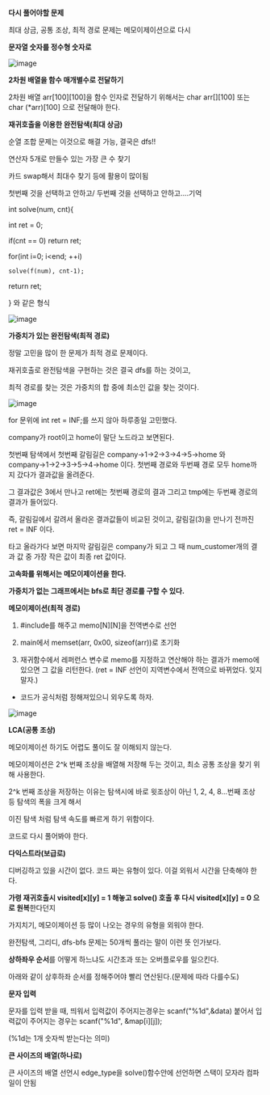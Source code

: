**다시 풀어야할 문제**

최대 상금, 공통 조상, 최적 경로 문제는 메모이제이션으로 다시


**문자열 숫자를 정수형 숫자로**

![image](https://user-images.githubusercontent.com/17174701/141229136-f972a47c-bee9-4ead-831f-1d42404d73fc.png)


**2차원 배열을 함수 매개별수로 전달하기**

2차원 배열 arr[100][100]을 함수 인자로 전달하기 위해서는 char arr[][100] 또는 char (*arr)[100] 으로 전달해야 한다.


**재귀호출을 이용한 완전탐색(최대 상금)**

순열 조합 문제는 이것으로 해결 가능, 결국은 dfs!!

연산자 5개로 만들수 있는 가장 큰 수 찾기 

카드 swap해서 최대수 찾기 등에 활용이 많이됨

첫번째 것을 선택하고 안하고/ 두번째 것을 선택하고 안하고....기억

int solve(num, cnt){

  int ret = 0;
  
  if(cnt == 0) return ret;
  
  for(int i=0; i<end; ++i)
  
    solve(f(num), cnt-1);
  
  return ret;
  
  } 와 같은 형식
  
 ![image](https://user-images.githubusercontent.com/17174701/142149908-6eead60e-905f-4542-a8c1-773e0445a5cf.png)

  
  **가중치가 있는 완전탐색(최적 경로)**


정말 고민을 많이 한 문제가 최적 경로 문제이다.

재귀호출로 완전탐색을 구현하는 것은 결국 dfs를 하는 것이고,

최적 경로를 찾는 것은 가중치의 합 중에 최소인 값을 찾는 것이다.

![image](https://user-images.githubusercontent.com/17174701/141939330-27644c7c-a9c2-484e-9891-2486124f7f00.png)


for 문위에 int ret = INF;를 쓰지 않아 하루종일 고민했다.

company가 root이고 home이 말단 노드라고 보면된다.

첫번째 탐색에서 첫번째 갈림길은 company→1→2→3→4→5→home 와 company→1→2→3→5→4→home 이다. 첫번째 경로와 두번째 경로 모두 home까지 갔다가 결과값을 올려준다.

그 결과값은 3에서 만나고 ret에는 첫번째 경로의 결과 그리고 tmp에는 두번째 경로의 결과가 들어있다.

즉, 갈림길에서 갈려서 올라온 결과값들이 비교된 것이고, 갈림길(3)을 만나기 전까진 ret = INF 이다.

타고 올라가다 보면 마지막 갈림길은 company가 되고 그 때 num_customer개의 결과 값 중 가장 작은 값이 최종 ret 값이다.

**고속화를 위해서는 메모이제이션을 한다.**

**가중치가 없는 그래프에서는 bfs로 최단 경로를 구할 수 있다.**
  

**메모이제이션(최적 경로)**
  
  1. #include<memory>를 해주고 memo[N][N]을 전역변수로 선언
  
  2. main에서 memset(arr, 0x00, sizeof(arr))로 초기화
  
  3. 재귀함수에서 레퍼런스 변수로 memo를 지정하고 연산해야 하는 결과가 memo에 있으면 그 값을 리턴한다.
  (ret = INF 선언이 지역변수에서 전역으로 바뀌었다. 잊지말자.)
  
  * 코드가 공식처럼 정해져있으니 외우도록 하자.
  
  ![image](https://user-images.githubusercontent.com/17174701/142144210-d8ece9c2-8e0e-435a-97c2-adee47edfd29.png)

  
**LCA(공통 조상)**
  
  메모이제이션 하기도 어렵도 풀이도 잘 이해되지 않는다.
  
  메모이제이션은 2^k 번째 조상을 배열해 저장해 두는 것이고, 최소 공통 조상을 찾기 위해 사용한다.
  
  2^k 번째 조상을 저장하는 이유는 탐색시에 바로 윗조상이 아닌 1, 2, 4, 8...번째 조상 등 탐색의 폭을 크게 해서
  
  이진 탐색 처럼 탐색 속도를 빠르게 하기 위함이다.
  
  코드로 다시 풀어봐야 한다.

  
  **다익스트라(보급로)**
  
디버깅하고 있을 시간이 없다. 코드 짜는 유형이 있다. 이걸 외워서 시간을 단축해야 한다.
  
**가령 재귀호출시 visited[x][y] = 1 해놓고 solve() 호출 후 다시 visited[x][y] = 0 으로 원복**한다던지
  
가지치기, 메모이제이션 등 많이 나오는 경우의 유형을 외워야 한다.
  
완전탐색, 그리디, dfs-bfs 문제는 50개씩 풀라는 말이 이런 뜻 인가보다.

**상하좌우 순서**를 어떻게 하느냐도 시간초과 또는 오버플로우를 일으킨다.
  
아래와 같이 상후하좌 순서를 정해주어야 빨리 연산된다.(문제에 따라 다를수도)
  
**문자 입력**
  
문자를 입력 받을 때, 띄워서 입력값이 주어지는경우는 scanf("%1d",&data) 붙어서 입력값이 주어지는 경우는 scanf("%1d", &map[i][j]);
  
(%1d는 1개 숫자씩 받는다는 의미)
  
**큰 사이즈의 배열(하나로)**
  
큰 사이즈의 배열 선언시 edge_type을 solve()함수안에 선언하면 스택이 모자라 컴파일이 안됨
